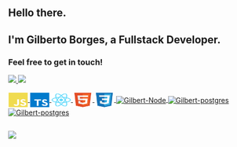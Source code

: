 ## Hello there. 
## I'm Gilberto Borges, a Fullstack Developer.

### Feel free to get in touch!

 <div>
  <a href="https://github.com/GBorges-ncode">  
  <img height="180em" src="https://github-readme-stats.vercel.app/api?username=GBorges-ncode&show_icons=true&theme=dracula&include_all_commits=true&count_private=true"/>
  <img height="180em" src="https://github-readme-stats.vercel.app/api/top-langs/?username=GBorges-ncode&layout=compact&langs_count=7&theme=dracula"/>
</div>
<div style="display: inline_block"><br>
  <img align="center" alt="Gilbert-Js" height="30" width="40" src="https://raw.githubusercontent.com/devicons/devicon/master/icons/javascript/javascript-plain.svg">
  <img align="center" alt="Gilbert-Ts" height="30" width="40" src="https://raw.githubusercontent.com/devicons/devicon/master/icons/typescript/typescript-plain.svg">
  <img align="center" alt="Gilbert-React" height="30" width="40" src="https://raw.githubusercontent.com/devicons/devicon/master/icons/react/react-original.svg">
  <img align="center" alt="Gilbert-HTML" height="30" width="40" src="https://raw.githubusercontent.com/devicons/devicon/master/icons/html5/html5-original.svg">
  <img align="center" alt="Gilbert-CSS" height="30" width="40" src="https://raw.githubusercontent.com/devicons/devicon/master/icons/css3/css3-original.svg">
  <img align="center" alt="Gilbert-Node" height="100" width="60" src="https://cdn.jsdelivr.net/gh/devicons/devicon/icons/nodejs/nodejs-plain-wordmark.svg">
  <img align="center" alt="Gilbert-postgres" height="30" width="40" src="https://cdn.jsdelivr.net/gh/devicons/devicon/icons/postgresql/postgresql-plain.svg">
 <img align="center" alt="Gilbert-postgres" height="40" width="60" src="https://cdn.jsdelivr.net/gh/devicons/devicon/icons/mongodb/mongodb-plain-wordmark.svg">
 </div>
  
  ##
 
<div> 
 
  <a href="https://www.linkedin.com/in/gilbertoborgesdev" target="_blank"><img src="https://img.shields.io/badge/-LinkedIn-%230077B5?style=for-the-badge&logo=linkedin&logoColor=white" target="_blank"></a> 

</div>
